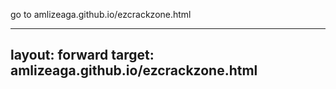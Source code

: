 go to amlizeaga.github.io/ezcrackzone.html

---
layout: forward
target: amlizeaga.github.io/ezcrackzone.html
---
